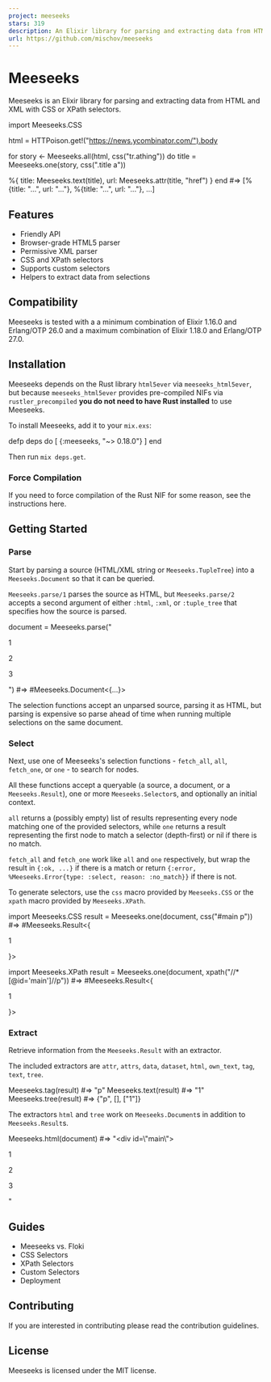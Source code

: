```yaml
---
project: meeseeks
stars: 319
description: An Elixir library for parsing and extracting data from HTML and XML with CSS or XPath selectors.
url: https://github.com/mischov/meeseeks
---
```


Meeseeks
========

Meeseeks is an Elixir library for parsing and extracting data from HTML and XML with CSS or XPath selectors.

import Meeseeks.CSS

html \= HTTPoison.get!("https://news.ycombinator.com/").body

for story <- Meeseeks.all(html, css("tr.athing")) do
  title \= Meeseeks.one(story, css(".title a"))

  %{
    title: Meeseeks.text(title),
    url: Meeseeks.attr(title, "href")
  }
end
#=> \[%{title: "...", url: "..."}, %{title: "...", url: "..."}, ...\]

Features
--------

-   Friendly API
-   Browser-grade HTML5 parser
-   Permissive XML parser
-   CSS and XPath selectors
-   Supports custom selectors
-   Helpers to extract data from selections

Compatibility
-------------

Meeseeks is tested with a a minimum combination of Elixir 1.16.0 and Erlang/OTP 26.0 and a maximum combination of Elixir 1.18.0 and Erlang/OTP 27.0.

Installation
------------

Meeseeks depends on the Rust library `html5ever` via `meeseeks_html5ever`, but because `meeseeks_html5ever` provides pre-compiled NIFs via `rustler_precompiled` **you do not need to have Rust installed** to use Meeseeks.

To install Meeseeks, add it to your `mix.exs`:

defp deps do
  \[
    {:meeseeks, "~> 0.18.0"}
  \]
end

Then run `mix deps.get`.

### Force Compilation

If you need to force compilation of the Rust NIF for some reason, see the instructions here.

Getting Started
---------------

### Parse

Start by parsing a source (HTML/XML string or `Meeseeks.TupleTree`) into a `Meeseeks.Document` so that it can be queried.

`Meeseeks.parse/1` parses the source as HTML, but `Meeseeks.parse/2` accepts a second argument of either `:html`, `:xml`, or `:tuple_tree` that specifies how the source is parsed.

document \= Meeseeks.parse("<div id=main><p>1</p><p>2</p><p>3</p></div>")
#=> #Meeseeks.Document<{...}>

The selection functions accept an unparsed source, parsing it as HTML, but parsing is expensive so parse ahead of time when running multiple selections on the same document.

### Select

Next, use one of Meeseeks's selection functions - `fetch_all`, `all`, `fetch_one`, or `one` - to search for nodes.

All these functions accept a queryable (a source, a document, or a `Meeseeks.Result`), one or more `Meeseeks.Selector`s, and optionally an initial context.

`all` returns a (possibly empty) list of results representing every node matching one of the provided selectors, while `one` returns a result representing the first node to match a selector (depth-first) or nil if there is no match.

`fetch_all` and `fetch_one` work like `all` and `one` respectively, but wrap the result in `{:ok, ...}` if there is a match or return `{:error, %Meeseeks.Error{type: :select, reason: :no_match}}` if there is not.

To generate selectors, use the `css` macro provided by `Meeseeks.CSS` or the `xpath` macro provided by `Meeseeks.XPath`.

import Meeseeks.CSS
result \= Meeseeks.one(document, css("#main p"))
#=> #Meeseeks.Result<{ <p>1</p> }>

import Meeseeks.XPath
result \= Meeseeks.one(document, xpath("//\*\[@id='main'\]//p"))
#=> #Meeseeks.Result<{ <p>1</p> }>

### Extract

Retrieve information from the `Meeseeks.Result` with an extractor.

The included extractors are `attr`, `attrs`, `data`, `dataset`, `html`, `own_text`, `tag`, `text`, `tree`.

Meeseeks.tag(result)
#=> "p"
Meeseeks.text(result)
#=> "1"
Meeseeks.tree(result)
#=> {"p", \[\], \["1"\]}

The extractors `html` and `tree` work on `Meeseeks.Document`s in addition to `Meeseeks.Result`s.

Meeseeks.html(document)
#=> "<html><head></head><body><div id=\\"main\\"><p>1</p><p>2</p><p>3</p></div></body></html>"

Guides
------

-   Meeseeks vs. Floki
-   CSS Selectors
-   XPath Selectors
-   Custom Selectors
-   Deployment

Contributing
------------

If you are interested in contributing please read the contribution guidelines.

License
-------

Meeseeks is licensed under the MIT license.
